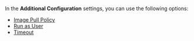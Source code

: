 In the **Additional Configuration** settings, you can use the following options:

<!--  [Privileged](/docs/continuous-integration/use-ci/manage-dependencies/background-step-settings#privileged) -->
- [Image Pull Policy](/docs/continuous-integration/use-ci/manage-dependencies/background-step-settings#image-pull-policy)
- [Run as User](/docs/continuous-integration/use-ci/manage-dependencies/background-step-settings#run-as-user)
- [Timeout](/docs/continuous-integration/use-ci/run-step-settings#timeout)
<!-- * [Set Container Resources](/docs/continuous-integration/use-ci/manage-dependencies/background-step-settings#set-container-resources) -->